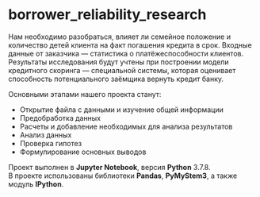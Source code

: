 # borrower_reliability_research
Нам необходимо разобраться, влияет ли семейное положение и количество детей клиента на факт погашения кредита в срок. Входные данные от заказчика — статистика о платёжеспособности клиентов. Результаты исследования будут учтены при построении модели кредитного скоринга — специальной системы, которая оценивает способность потенциального заёмщика вернуть кредит банку.  

Основными этапами нашего проекта станут:  
* Открытие файла с данными и изучение общей информации
* Предобработка данных
* Расчеты и добавление необходимых для анализа результатов
* Анализ данных
* Проверка гипотез
* Формулирование основных выводов

Проект выполнен в **Jupyter Notebook**, версия **Python** 3.7.8.  
В проекте использованы библиотеки **Pandas**, **PyMyStem3**, а также модуль **IPython**.
